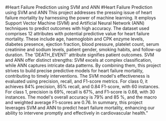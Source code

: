 #Heart Failure Prediction using SVM and ANN
#Heart Failure Prediction using SVM and ANN
This project addresses the pressing issue of heart failure mortality by harnessing the power of machine learning. It employs Support Vector Machine (SVM) and Artificial Neural Network (ANN) techniques to predict outcomes with high accuracy.
The dataset used comprises 12 attributes with potential predictive value for heart failure mortality. These include age, haemoglobin and CPK enzyme levels, diabetes presence, ejection fraction, blood pressure, platelet count, serum creatinine and sodium levels, patient gender, smoking habits, and follow-up duration. The 'DEATH_EVENT' attribute signifies patient outcomes.
SVM and ANN offer distinct strengths: SVM excels at complex classification, while ANN captures intricate data patterns. By combining them, this project strives to build precise predictive models for heart failure mortality, contributing to timely interventions.
The SVM model's effectiveness is evaluated using precision, recall, and F1-score metrics. For class 0, it achieves 84% precision, 85% recall, and 0.84 F1-score, with 60 instances. For class 1, precision is 69%, recall is 67%, and F1-score is 0.68, with 30 instances. The model's overall accuracy is 79% and 85 %, and the macro and weighted average F1-scores are 0.76.
In summary, this project leverages SVM and ANN to predict heart failure mortality, enhancing our ability to intervene promptly and effectively in cardiovascular health."

